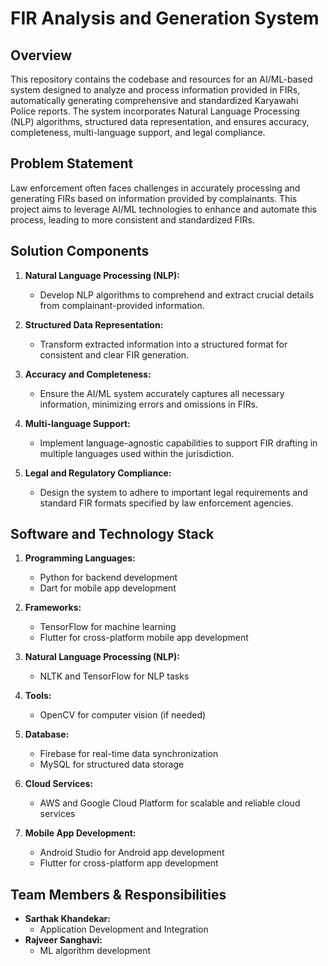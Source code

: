 # FIR Analysis and Generation System

## Overview

This repository contains the codebase and resources for an AI/ML-based system designed to analyze and process information provided in FIRs, automatically generating comprehensive and standardized Karyawahi Police reports. The system incorporates Natural Language Processing (NLP) algorithms, structured data representation, and ensures accuracy, completeness, multi-language support, and legal compliance.

## Problem Statement

Law enforcement often faces challenges in accurately processing and generating FIRs based on information provided by complainants. This project aims to leverage AI/ML technologies to enhance and automate this process, leading to more consistent and standardized FIRs.

## Solution Components

1. **Natural Language Processing (NLP):**
   - Develop NLP algorithms to comprehend and extract crucial details from complainant-provided information.

2. **Structured Data Representation:**
   - Transform extracted information into a structured format for consistent and clear FIR generation.

3. **Accuracy and Completeness:**
   - Ensure the AI/ML system accurately captures all necessary information, minimizing errors and omissions in FIRs.

4. **Multi-language Support:**
   - Implement language-agnostic capabilities to support FIR drafting in multiple languages used within the jurisdiction.

5. **Legal and Regulatory Compliance:**
   - Design the system to adhere to important legal requirements and standard FIR formats specified by law enforcement agencies.

## Software and Technology Stack

1. **Programming Languages:**
   - Python for backend development
   - Dart for mobile app development

2. **Frameworks:**
   - TensorFlow for machine learning
   - Flutter for cross-platform mobile app development

3. **Natural Language Processing (NLP):**
   - NLTK and TensorFlow for NLP tasks

4. **Tools:**
   - OpenCV for computer vision (if needed)

5. **Database:**
   - Firebase for real-time data synchronization
   - MySQL for structured data storage

6. **Cloud Services:**
   - AWS and Google Cloud Platform for scalable and reliable cloud services

7. **Mobile App Development:**
   - Android Studio for Android app development
   - Flutter for cross-platform app development

## Team Members & Responsibilities

- **Sarthak Khandekar:**
  - Application Development and Integration
- **Rajveer Sanghavi:**
  - ML algorithm development
